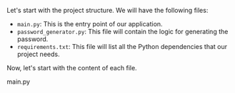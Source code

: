 Let's start with the project structure. We will have the following files:

- `main.py`: This is the entry point of our application.
- `password_generator.py`: This file will contain the logic for generating the password.
- `requirements.txt`: This file will list all the Python dependencies that our project needs.

Now, let's start with the content of each file.

main.py
